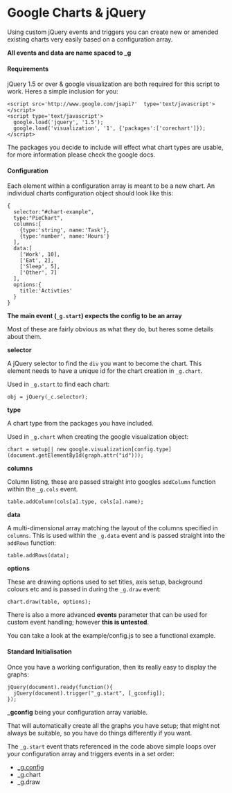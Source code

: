 # Google Charts & jQuery

Using custom jQuery events and triggers you can create new or amended existing charts very easily based on a configuration array.

**All events and data are name spaced to _g**

#### Requirements

jQuery 1.5 or over & google visualization are both required for this script to work. Heres a simple inclusion for you:

    <script src='http://www.google.com/jsapi?'  type='text/javascript'></script>
    <script type='text/javascript'>
      google.load('jquery', '1.5');
      google.load('visualization', '1', {'packages':['corechart']});
    </script>

The packages you decide to include will effect what chart types are usable, for more information please check the google docs.


#### Configuration

Each element within a configuration array is meant to be a new chart. An individual charts configuration object should look like this:

    {
      selector:"#chart-example",
      type:"PieChart",
      columns:[
        {type:'string', name:'Task'},
        {type:'number', name:'Hours'}
      ],
      data:[
        ['Work', 10],
        ['Eat', 2],
        ['Sleep', 5],
        ['Other', 7]
      ],
      options:{
        title:'Activties'
      }
    }

**The main event (`_g.start`) expects the config to be an array**

Most of these are fairly obvious as what they do, but heres some details about them.

**selector**

A jQuery selector to find the `div` you want to become the chart. This element needs to have a unique id for the chart creation in `_g.chart`.

Used in `_g.start` to find each chart:

    obj = jQuery(_c.selector);

**type**

A chart type from the packages you have included.

Used in `_g.chart` when creating the google visualization object:

    chart = setup|| new google.visualization[config.type](document.getElementById(graph.attr("id")));

**columns**

Column listing, these are passed straight into googles `addColumn` function within the `_g.cols` event.

    table.addColumn(cols[a].type, cols[a].name);

**data**

A multi-dimensional array matching the layout of the columns specified in `columns`. This is used within the `_g.data` event and is passed straight into the `addRows` function:

    table.addRows(data);
    
**options**

These are drawing options used to set titles, axis setup, background colours etc and is passed in during the `_g.draw` event:

    chart.draw(table, options);
    
There is also a more advanced **events** parameter that can be used for custom event handling; however **this is untested**.

You can take a look at the example/config.js to see a functional example.


#### Standard Initialisation

Once you have a working configuration, then its really easy to display the graphs:

    jQuery(document).ready(function(){
      jQuery(document).trigger("_g.start", [_gconfig]);
    }); 
    
**_gconfig** being your configuration array variable.

That will automatically create all the graphs you have setup; that might not always be suitable, so you have do things differently if you want.

The `_g.start` event thats referenced in the code above simple loops over your configuration array and triggers events in a set order:

- [_g.config](#gconfig "_g.config")
- _g.chart
- _g.draw

